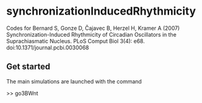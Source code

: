 # synchronizationInducedRhythmicity
Codes for Bernard S, Gonze D, Čajavec B, Herzel H, Kramer A (2007) Synchronization-Induced Rhythmicity of Circadian Oscillators in the Suprachiasmatic Nucleus. PLoS Comput Biol 3(4): e68. doi:10.1371/journal.pcbi.0030068

## Get started
The main simulations are launched with the command

\>\> go3BWnt
